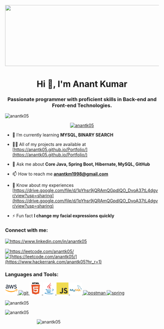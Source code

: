 <img src="https://cdn.pixabay.com/photo/2014/10/05/19/02/binary-code-475664__340.jpg" width="1000" height="200">

<h1 align="center">Hi 👋, I'm Anant Kumar</h1>
<h3 align="center">Passionate programmer with proficient skills in Back-end and Front-end Technologies.</h3>

<p align="left"> <img src="https://komarev.com/ghpvc/?username=anantk05&label=Profile%20views&color=0e75b6&style=flat" alt="anantk05" /> </p>

<p align="center"> <a href="https://github.com/ryo-ma/github-profile-trophy"><img src="https://github-profile-trophy.vercel.app/?username=anantk05" alt="anantk05" /></a> </p>

- 🌱 I’m currently learning **MYSQL, BINARY SEARCH**

- 👨‍💻 All of my projects are available at [https://anantk05.github.io/Portfolio/](https://anantk05.github.io/Portfolio/)

- 💬 Ask me about **Core Java, Spring Boot, Hibernate, MySQL, GitHub**

- 📫 How to reach me **anantkm1998@gmail.com**

- 📄 Know about my experiences [https://drive.google.com/file/d/1pYhsr9jQRAmQGpdlQO_DvoA37tL4dgvr/view?usp=sharing](https://drive.google.com/file/d/1pYhsr9jQRAmQGpdlQO_DvoA37tL4dgvr/view?usp=sharing)

- ⚡ Fun fact **I change my facial expressions quickly**

<h3 align="left">Connect with me:</h3>
<a href="https://www.linkedin.com/in/anantk05" target="blank"><img align="center" src="https://cdn-icons-png.flaticon.com/128/174/174857.png" alt="https://www.linkedin.com/in/anantk05" height="30" width="30" /></a>

<a href="https://www.leetcode.com/https://leetcode.com/anantk05/" target="blank"><img align="center" src="https://raw.githubusercontent.com/rahuldkjain/github-profile-readme-generator/master/src/images/icons/Social/leet-code.svg" alt="https://leetcode.com/anantk05/" height="30" width="40" /></a>
<a href="[https://www.leetcode.com/https://leetcode.com/anantk05/](https://www.hackerrank.com/anantk05?hr_r=1)" target="blank"><img align="center" src="[https://raw.githubusercontent.com/rahuldkjain/github-profile-readme-generator/master/src/images/icons/Social/leet-code.svg](https://upload.wikimedia.org/wikipedia/commons/4/40/HackerRank_Icon-1000px.png)" alt="[https://leetcode.com/anantk05/](https://www.hackerrank.com/anantk05?hr_r=1)" height="30" width="40" /></a>


<h3 align="left">Languages and Tools:</h3>
<p align="left"> <a href="https://aws.amazon.com" target="_blank" rel="noreferrer"> <img src="https://raw.githubusercontent.com/devicons/devicon/master/icons/amazonwebservices/amazonwebservices-original-wordmark.svg" alt="aws" width="40" height="40"/> </a> <a href="https://git-scm.com/" target="_blank" rel="noreferrer"> <img src="https://www.vectorlogo.zone/logos/git-scm/git-scm-icon.svg" alt="git" width="40" height="40"/> </a> <a href="https://www.w3.org/html/" target="_blank" rel="noreferrer"> <img src="https://raw.githubusercontent.com/devicons/devicon/master/icons/html5/html5-original-wordmark.svg" alt="html5" width="40" height="40"/> </a> <a href="https://www.java.com" target="_blank" rel="noreferrer"> <img src="https://raw.githubusercontent.com/devicons/devicon/master/icons/java/java-original.svg" alt="java" width="40" height="40"/> </a> <a href="https://developer.mozilla.org/en-US/docs/Web/JavaScript" target="_blank" rel="noreferrer"> <img src="https://raw.githubusercontent.com/devicons/devicon/master/icons/javascript/javascript-original.svg" alt="javascript" width="40" height="40"/> </a> <a href="https://www.mysql.com/" target="_blank" rel="noreferrer"> <img src="https://raw.githubusercontent.com/devicons/devicon/master/icons/mysql/mysql-original-wordmark.svg" alt="mysql" width="40" height="40"/> </a> <a href="https://postman.com" target="_blank" rel="noreferrer"> <img src="https://www.vectorlogo.zone/logos/getpostman/getpostman-icon.svg" alt="postman" width="40" height="40"/> </a> <a href="https://spring.io/" target="_blank" rel="noreferrer"> <img src="https://www.vectorlogo.zone/logos/springio/springio-icon.svg" alt="spring" width="40" height="40"/> </a> </p>

<p><img align="center" src="https://github-readme-stats.vercel.app/api/top-langs?username=anantk05&show_icons=true&locale=en&layout=compact" alt="anantk05" /></p>

<p>&nbsp;<img align="left" src="https://github-readme-stats.vercel.app/api?username=anantk05&show_icons=true&locale=en" alt="anantk05" width="400" /></p>

<p><img align="right" src="https://github-readme-streak-stats.herokuapp.com/?user=anantk05&" alt="anantk05" width="400" /></p>
